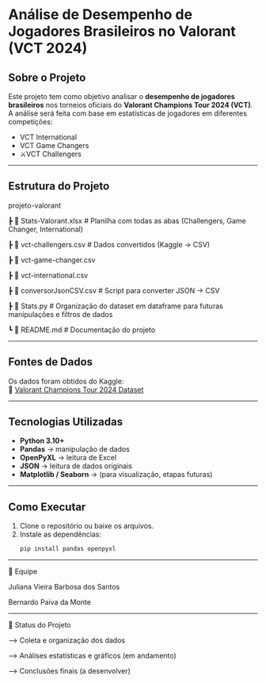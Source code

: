 # Análise de Desempenho de Jogadores Brasileiros no Valorant (VCT 2024)

## Sobre o Projeto
Este projeto tem como objetivo analisar o **desempenho de jogadores brasileiros** nos torneios oficiais do **Valorant Champions Tour 2024 (VCT)**.  
A análise será feita com base em estatísticas de jogadores em diferentes competições:

- VCT International  
- VCT Game Changers  
- ⚔VCT Challengers
---

## Estrutura do Projeto
projeto-valorant 

┣ 📄 Stats-Valorant.xlsx # Planilha com todas as abas (Challengers, Game Changer, International)

┣ 📄 vct-challengers.csv # Dados convertidos (Kaggle → CSV)

┣ 📄 vct-game-changer.csv

┣ 📄 vct-international.csv

┣ 📄 conversorJsonCSV.csv # Script para converter JSON → CSV

┣ 📄 Stats.py # Organização do dataset em dataframe para futuras manipulações e filtros de dados

┗ 📄 README.md # Documentação do projeto

---

## Fontes de Dados
Os dados foram obtidos do Kaggle:  
🔗 [Valorant Champions Tour 2024 Dataset](https://www.kaggle.com/datasets/sauurabhkr/valorant-champions-tour-2024)

---

## Tecnologias Utilizadas
- **Python 3.10+**
- **Pandas** → manipulação de dados
- **OpenPyXL** → leitura de Excel
- **JSON** → leitura de dados originais
- **Matplotlib / Seaborn** → (para visualização, etapas futuras)

---

## Como Executar
1. Clone o repositório ou baixe os arquivos.
2. Instale as dependências:
   ```bash
   pip install pandas openpyxl

---

👥 Equipe

Juliana Vieira Barbosa dos Santos

Bernardo Paiva da Monte

---

📌 Status do Projeto

--> Coleta e organização dos dados

--> Análises estatísticas e gráficos (em andamento)

-->️ Conclusões finais (a desenvolver)

